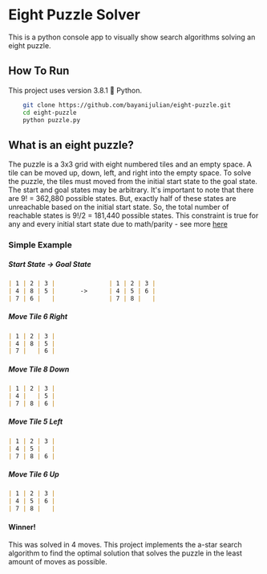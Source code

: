 


# Eight Puzzle Solver

  

This is a python console app to visually show search algorithms solving an eight puzzle.

## How To Run
This project uses version 3.8.1 🐍 Python.

```bash
    git clone https://github.com/bayanijulian/eight-puzzle.git
    cd eight-puzzle
    python puzzle.py
```

  

## What is an eight puzzle?
The puzzle is a 3x3 grid with eight numbered tiles and an empty space. A tile can be moved up, down, left, and right into the empty space. To solve the puzzle, the tiles must moved from the initial start state to the goal state. The start and goal states may be arbitrary. It's important to note that there are 9! = 362,880 possible states. But, exactly half of these states are unreachable based on the initial start state. So, the total number of reachable states is 9!/2 = 181,440 possible states. This constraint is true for any and every initial start state due to math/parity - see more [here](https://stackoverflow.com/questions/11923566/how-many-possible-states-does-the-8-puzzle-have#:~:text=The%20classical%208%2Dpuzzle%20belongs,9!%2F2%20possible%20states.)

### Simple Example
##### Start State -> Goal State
```markdown
| 1 | 2 | 3 |               | 1 | 2 | 3 |
| 4 | 8 | 5 |       ->      | 4 | 5 | 6 |
| 7 | 6 |   |               | 7 | 8 |   |
```
##### Move Tile 6 Right
```markdown
| 1 | 2 | 3 |
| 4 | 8 | 5 |
| 7 |   | 6 |
```

##### Move Tile 8 Down
```markdown
| 1 | 2 | 3 |
| 4 |   | 5 |
| 7 | 8 | 6 |
```
##### Move Tile 5 Left
```markdown
| 1 | 2 | 3 |
| 4 | 5 |   |
| 7 | 8 | 6 |
```
##### Move Tile 6 Up
```markdown
| 1 | 2 | 3 |
| 4 | 5 | 6 |
| 7 | 8 |   |
```
#### Winner! 
This was solved in 4 moves. This project implements the a-star search algorithm to find the optimal solution that solves the puzzle in the least amount of moves as possible.
